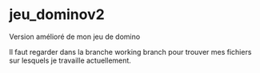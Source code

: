 # jeu_dominov2
Version amélioré de mon jeu de domino

Il faut regarder dans la branche working branch pour trouver mes fichiers sur lesquels je travaille actuellement.

